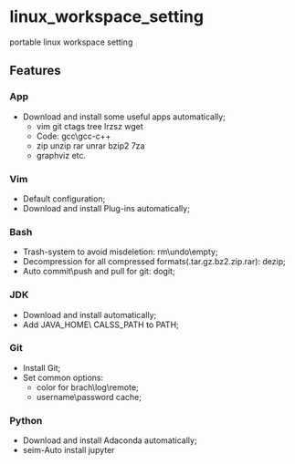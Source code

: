 # linux_workspace_setting
portable linux workspace setting

## Features
### App
* Download and install some useful apps automatically;
  * vim git ctags tree lrzsz wget
  * Code: gcc\gcc-c++
  * zip unzip rar unrar bzip2 7za
  * graphviz etc.

### Vim
* Default configuration;
* Download and install Plug-ins automatically;

### Bash
* Trash-system to avoid misdeletion: rm\undo\empty;
* Decompression for all compressed formats(.tar\.gz\.bz2\.zip\.rar): dezip;
* Auto commit\push and pull for git: dogit;

### JDK
* Download and install automatically;
* Add JAVA_HOME\ CALSS_PATH to PATH;

### Git
* Install Git;
* Set common options: 
  * color for brach\log\remote;
  * username\password cache;

### Python
* Download and install Adaconda automatically;
* seim-Auto install jupyter
